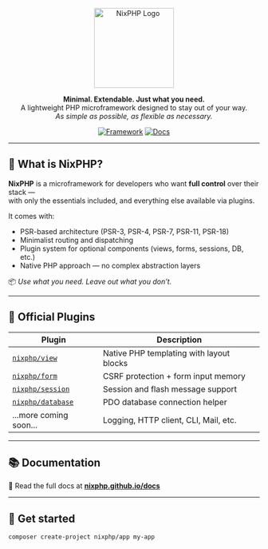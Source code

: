 <p align="center">
  <img src="https://nixphp.github.io/docs/assets/nixphp-logo-small.png" alt="NixPHP Logo" width="160">
</p>

<p align="center">
  <strong>Minimal. Extendable. Just what you need.</strong><br>
  A lightweight PHP microframework designed to stay out of your way.<br>
  <em>As simple as possible, as flexible as necessary.</em>
</p>

<p align="center">
  <a href="https://github.com/nixphp/framework"><img alt="Framework" src="https://img.shields.io/badge/Core_Framework-nixphp%2Fframework-blue?style=flat-square"></a>
  <a href="https://nixphp.github.io/docs"><img alt="Docs" src="https://img.shields.io/badge/Docs-View_on_GitHub_Pages-brightgreen?style=flat-square"></a>
</p>

---

## 🔧 What is NixPHP?

**NixPHP** is a microframework for developers who want **full control** over their stack —  
with only the essentials included, and everything else available via plugins.

It comes with:

- PSR-based architecture (PSR-3, PSR-4, PSR-7, PSR-11, PSR-18)
- Minimalist routing and dispatching
- Plugin system for optional components (views, forms, sessions, DB, etc.)
- Native PHP approach — no complex abstraction layers

📦 *Use what you need. Leave out what you don’t.*

---

## 🧩 Official Plugins

| Plugin             | Description                                 |
|--------------------|---------------------------------------------|
| [`nixphp/view`](https://github.com/nixphp/view)         | Native PHP templating with layout blocks |
| [`nixphp/form`](https://github.com/nixphp/form)         | CSRF protection + form input memory     |
| [`nixphp/session`](https://github.com/nixphp/session)   | Session and flash message support       |
| [`nixphp/database`](https://github.com/nixphp/database) | PDO database connection helper          |
| ...more coming soon...                                    | Logging, HTTP client, CLI, Mail, etc.   |

---

## 📚 Documentation

📘 Read the full docs at **[nixphp.github.io/docs](https://nixphp.github.io/docs)**

---

## 🚀 Get started

```bash
composer create-project nixphp/app my-app
